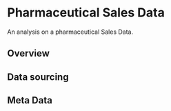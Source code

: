 # Pharmaceutical Sales Data
An analysis on a pharmaceutical Sales Data.

## Overview

## Data sourcing

## Meta Data
